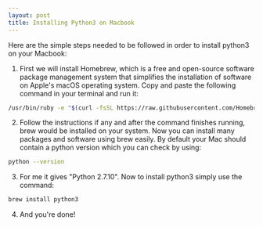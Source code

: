 ```yaml
---
layout: post
title: Installing Python3 on Macbook
---
```


Here are the simple steps needed to be followed in order to install python3 on your Macbook:

1. First we will install Homebrew, which is a free and open-source software package management system that simplifies the installation of software on Apple's macOS operating system. Copy and paste the following command in your terminal and run it:

```bash
/usr/bin/ruby -e "$(curl -fsSL https://raw.githubusercontent.com/Homebrew/install/master/install)"
```

2. Follow the instructions if any and after the command finishes running, brew would be installed on your system. Now you can install many packages and software using brew easily. By default your Mac should contain a python version which you can check by using:

```bash
python --version
```

3. For me it gives "Python 2.7.10". Now to install python3 simply use the command:

```bash
brew install python3
````

4. And you're done! 

